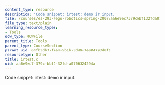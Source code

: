 ```yaml
---
content_type: resource
description: 'Code snippet: irtest: demo ir input.'
file: /courses/es-293-lego-robotics-spring-2007/aa6e9ec7379cbbf132fda0706324294a_irtest.c
file_type: text/plain
learning_resource_types:
- Tools
ocw_type: OCWFile
parent_title: Tools
parent_type: CourseSection
parent_uid: 64fb3db7-fee4-5b1b-3d49-7e084793d0f1
resourcetype: Other
title: irtest.c
uid: aa6e9ec7-379c-bbf1-32fd-a0706324294a
---
```

Code snippet: irtest: demo ir input.